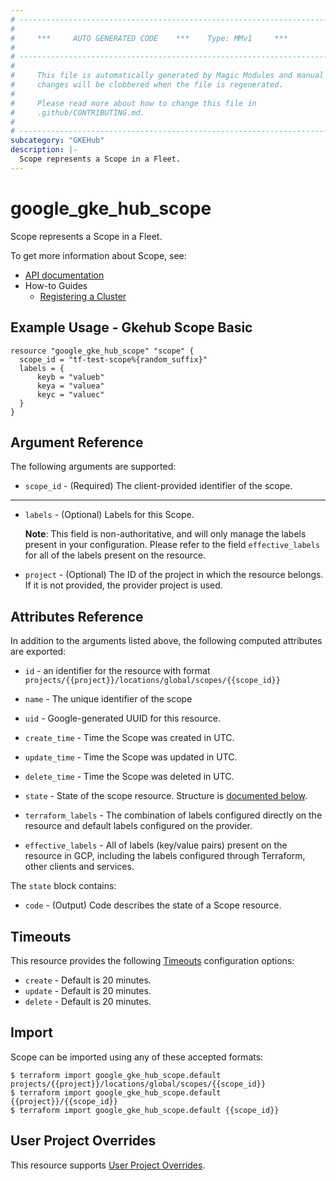 ```yaml
---
# ----------------------------------------------------------------------------
#
#     ***     AUTO GENERATED CODE    ***    Type: MMv1     ***
#
# ----------------------------------------------------------------------------
#
#     This file is automatically generated by Magic Modules and manual
#     changes will be clobbered when the file is regenerated.
#
#     Please read more about how to change this file in
#     .github/CONTRIBUTING.md.
#
# ----------------------------------------------------------------------------
subcategory: "GKEHub"
description: |-
  Scope represents a Scope in a Fleet.
---
```


# google\_gke\_hub\_scope

Scope represents a Scope in a Fleet.


To get more information about Scope, see:

* [API documentation](https://cloud.google.com/anthos/fleet-management/docs/reference/rest/v1/projects.locations.scopes)
* How-to Guides
    * [Registering a Cluster](https://cloud.google.com/anthos/multicluster-management/connect/registering-a-cluster#register_cluster)

## Example Usage - Gkehub Scope Basic


```hcl
resource "google_gke_hub_scope" "scope" {
  scope_id = "tf-test-scope%{random_suffix}"
  labels = {
      keyb = "valueb"
      keya = "valuea"
      keyc = "valuec" 
  }
}
```

## Argument Reference

The following arguments are supported:


* `scope_id` -
  (Required)
  The client-provided identifier of the scope.


- - -


* `labels` -
  (Optional)
  Labels for this Scope.

  **Note**: This field is non-authoritative, and will only manage the labels present in your configuration.
  Please refer to the field `effective_labels` for all of the labels present on the resource.

* `project` - (Optional) The ID of the project in which the resource belongs.
    If it is not provided, the provider project is used.


## Attributes Reference

In addition to the arguments listed above, the following computed attributes are exported:

* `id` - an identifier for the resource with format `projects/{{project}}/locations/global/scopes/{{scope_id}}`

* `name` -
  The unique identifier of the scope

* `uid` -
  Google-generated UUID for this resource.

* `create_time` -
  Time the Scope was created in UTC.

* `update_time` -
  Time the Scope was updated in UTC.

* `delete_time` -
  Time the Scope was deleted in UTC.

* `state` -
  State of the scope resource.
  Structure is [documented below](#nested_state).

* `terraform_labels` -
  The combination of labels configured directly on the resource
   and default labels configured on the provider.

* `effective_labels` -
  All of labels (key/value pairs) present on the resource in GCP, including the labels configured through Terraform, other clients and services.


<a name="nested_state"></a>The `state` block contains:

* `code` -
  (Output)
  Code describes the state of a Scope resource.

## Timeouts

This resource provides the following
[Timeouts](https://developer.hashicorp.com/terraform/plugin/sdkv2/resources/retries-and-customizable-timeouts) configuration options:

- `create` - Default is 20 minutes.
- `update` - Default is 20 minutes.
- `delete` - Default is 20 minutes.

## Import


Scope can be imported using any of these accepted formats:

```
$ terraform import google_gke_hub_scope.default projects/{{project}}/locations/global/scopes/{{scope_id}}
$ terraform import google_gke_hub_scope.default {{project}}/{{scope_id}}
$ terraform import google_gke_hub_scope.default {{scope_id}}
```

## User Project Overrides

This resource supports [User Project Overrides](https://registry.terraform.io/providers/hashicorp/google/latest/docs/guides/provider_reference#user_project_override).
